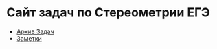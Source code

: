 # Сайт задач по Стереометрии ЕГЭ

- [Архив Задач](https://github.com/nkg-17/math-tests-archive)
- [Заметки](notes.md)

